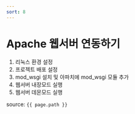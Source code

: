 ```yaml
---
sort: 8
---
```


# Apache 웹서버 연동하기
1. 리눅스 환경 설정
2. 프로젝트 배포 설정
3. mod_wsgi 설치 및 아파치에 mod_wsgi 모듈 추가
4. 웹서버 내장모드 실행
5. 웹서버 데몬모드 실행

source: `{{ page.path }}`
